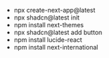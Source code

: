 - npx create-next-app@latest
- npx shadcn@latest init
- npm install next-themes
- npx shadcn@latest add button
- npm install lucide-react
- npm install next-international